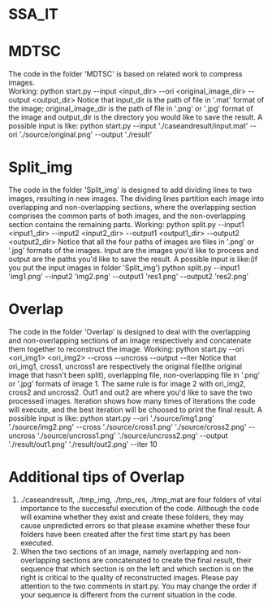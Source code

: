 # SSA_IT
# MDTSC
The code in the folder 'MDTSC' is based on related work to compress images.<br>
Working:
    python start.py --input <input_dir> --ori <original_image_dir> --output <output_dir>
    Notice that input_dir is the path of file in '.mat' format of the image; original_image_dir is the path of file in '.png' or '.jpg' format of the image and output_dir is the directory you would like to save the result.
    A possible input is like:
        python start.py --input './caseandresult/input.mat' --ori './source/original.png' --output './result'

# Split_img
The code in the folder 'Split_img' is designed to add dividing lines to two images, resulting in new images. The dividing lines partition each image into overlapping and non-overlapping sections, where the overlapping section comprises the common parts of both images, and the non-overlapping section contains the remaining parts.
Working:
    python split.py --input1 <input1_dir> --input2 <input2_dir> --output1 <output1_dir> --output2 <output2_dir>
    Notice that all the four paths of images are files in '.png' or '.jpg' formats of the images. Input are the images you'd like to process and output are the paths you'd like to save the result.
    A possible input is like:(if you put the input images in folder 'Split_img')
        python split.py --input1 'img1.png' --input2 'img2.png' --output1 'res1.png' --output2 'res2.png'

# Overlap
The code in the folder 'Overlap' is designed to deal with the overlapping and non-overlapping sections of an image respectively and concatenate them together to reconstruct the image. 
Working:
    python start.py --ori <ori_img1> <ori_img2> --cross <cross1> <cross2> --uncross <uncross1> <uncross2> --output <out1> <out2> --iter <iteration>
    Notice that ori_img1, cross1, uncross1 are respectively the original file(the original image that hasn't been split), overlapping file, non-overlapping file in '.png' or '.jpg' formats of image 1. The same rule is for image 2 with ori_img2, cross2 and uncross2. Out1 and out2 are where you'd like to save the two processed images. Iteration shows how many times of iterations the code will execute, and the best iteration will be choosed to print the final result.
    A possible input is like:
        python start.py --ori './source/img1.png' './source/img2.png' --cross './source/cross1.png' './source/cross2.png' --uncross './source/uncross1.png' './source/uncross2.png' --output './result/out1.png' './result/out2.png' --iter 10

# Additional tips of Overlap
1. ./caseandresult, ./tmp_img, ./tmp_res, ./tmp_mat are four folders of vital importance to the successful execution of the code. Although the code will examine whether they exist and create these folders, they may cause unpredicted errors so that please examine whether these four folders have been created after the first time start.py has been executed.
2. When the two sections of an image, namely overlapping and non-overlapping sections are concatenated to create the final result, their sequence that which section is on the left and which section is on the right is critical to the quality of reconstructed images. Please pay attention to the two comments in start.py. You may change the order if your sequence is different from the current situation in the code.
